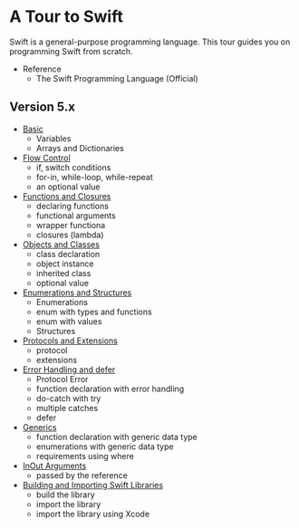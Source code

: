 # A Tour to Swift

Swift is a general-purpose programming language. This tour guides you on programming Swift from scratch.

* Reference
   - The Swift Programming Language (Official)

## Version 5.x

* [Basic](basic.swift)
  - Variables
  - Arrays and Dictionaries
* [Flow Control](flow_control_loop.swift)
  - if, switch conditions
  - for-in, while-loop, while-repeat
  - an optional value
* [Functions and Closures](funcs_closures.swift)
  - declaring functions
  - functional arguments
  - wrapper functiona
  - closures (lambda)
* [Objects and Classes](objects_classes.swift)
  - class declaration
  - object instance
  - inherited class
  - optional value
* [Enumerations and Structures](enum_struct.swift)
  - Enumerations
  - enum with types and functions
  - enum with values
  - Structures
* [Protocols and Extensions](prot_ext.swift)
  - protocol
  - extensions
* [Error Handling and defer](error_handling_defer.swift)
  - Protocol Error
  - function declaration with error handling
  - do-catch with try
  - multiple catches
  - defer
* [Generics](generics.swift)
  - function declaration with generic data type
  - enumerations with generic data type
  - requirements using where
* [InOut Arguments](inout.swift)
  - passed by the reference
* [Building and Importing Swift Libraries](import_library.md)
  - build the library
  - import the library
  - import the library using Xcode
